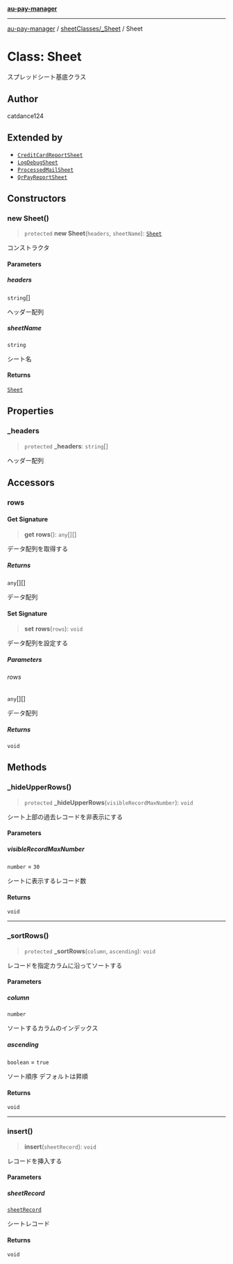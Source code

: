 [**au-pay-manager**](../../../README.md)

***

[au-pay-manager](../../../README.md) / [sheetClasses/\_Sheet](../README.md) / Sheet

# Class: Sheet

スプレッドシート基底クラス

## Author

catdance124

## Extended by

- [`CreditCardReportSheet`](../../CreditCardReportSheet/classes/CreditCardReportSheet.md)
- [`LogDebugSheet`](../../LogDebugSheet/classes/LogDebugSheet.md)
- [`ProcessedMailSheet`](../../ProcessedMailSheet/classes/ProcessedMailSheet.md)
- [`QrPayReportSheet`](../../QrPayReportSheet/classes/QrPayReportSheet.md)

## Constructors

### new Sheet()

> `protected` **new Sheet**(`headers`, `sheetName`): [`Sheet`](Sheet.md)

コンストラクタ

#### Parameters

##### headers

`string`[]

ヘッダー配列

##### sheetName

`string`

シート名

#### Returns

[`Sheet`](Sheet.md)

## Properties

### \_headers

> `protected` **\_headers**: `string`[]

ヘッダー配列

## Accessors

### rows

#### Get Signature

> **get** **rows**(): `any`[][]

データ配列を取得する

##### Returns

`any`[][]

データ配列

#### Set Signature

> **set** **rows**(`rows`): `void`

データ配列を設定する

##### Parameters

###### rows

`any`[][]

データ配列

##### Returns

`void`

## Methods

### \_hideUpperRows()

> `protected` **\_hideUpperRows**(`visibleRecordMaxNumber`): `void`

シート上部の過去レコードを非表示にする

#### Parameters

##### visibleRecordMaxNumber

`number` = `30`

シートに表示するレコード数

#### Returns

`void`

***

### \_sortRows()

> `protected` **\_sortRows**(`column`, `ascending`): `void`

レコードを指定カラムに沿ってソートする

#### Parameters

##### column

`number`

ソートするカラムのインデックス

##### ascending

`boolean` = `true`

ソート順序 デフォルトは昇順

#### Returns

`void`

***

### insert()

> **insert**(`sheetRecord`): `void`

レコードを挿入する

#### Parameters

##### sheetRecord

[`sheetRecord`](../../../interfaces/interfaces/sheetRecord.md)

シートレコード

#### Returns

`void`
